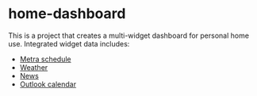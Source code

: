 # home-dashboard
This is a project that creates a multi-widget dashboard for personal home use. Integrated widget data includes:
- [Metra schedule](https://metrarail.com/developers)
- [Weather](https://www.wunderground.com/weather/api/)
- [News](http://developer.nytimes.com/)
- [Outlook calendar](https://msdn.microsoft.com/en-us/office/office365/api/calendar-rest-operations)
